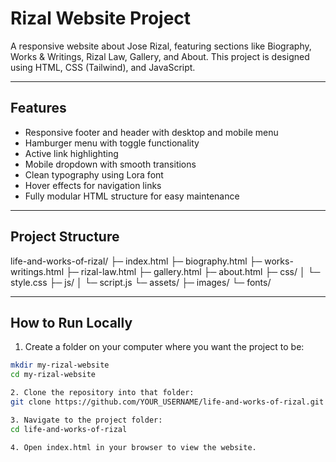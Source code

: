 # Rizal Website Project

A responsive website about Jose Rizal, featuring sections like Biography, Works & Writings, Rizal Law, Gallery, and About. This project is designed using HTML, CSS (Tailwind), and JavaScript.

---

## Features

- Responsive footer and header with desktop and mobile menu
- Hamburger menu with toggle functionality
- Active link highlighting
- Mobile dropdown with smooth transitions
- Clean typography using Lora font
- Hover effects for navigation links
- Fully modular HTML structure for easy maintenance

---

## Project Structure

life-and-works-of-rizal/
├─ index.html
├─ biography.html
├─ works-writings.html
├─ rizal-law.html
├─ gallery.html
├─ about.html
├─ css/
│ └─ style.css
├─ js/
│ └─ script.js
└─ assets/
├─ images/
└─ fonts/

---

## How to Run Locally

1. Create a folder on your computer where you want the project to be:

```bash
mkdir my-rizal-website
cd my-rizal-website
```

```bash
2. Clone the repository into that folder:
git clone https://github.com/YOUR_USERNAME/life-and-works-of-rizal.git
```

```bash
3. Navigate to the project folder:
cd life-and-works-of-rizal
```

```bash
4. Open index.html in your browser to view the website.
```

